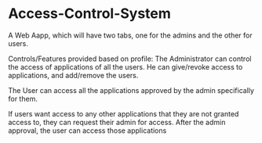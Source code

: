 # Access-Control-System
A Web Aapp, which will have two tabs, one for the admins and the other
for users.

Controls/Features provided based on profile:
  The Administrator can control the access of applications of all the users. He can
give/revoke access to applications, and add/remove the users.

The User can access all the applications approved by the admin specifically for them.

If users want access to any other applications that they are not granted access to, they can
request their admin for access. After the admin approval, the user can access those
applications
